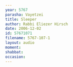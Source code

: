 ```yaml
---
year: 5767
parasha: Vayetzei
title: Sleeper
author: Rabbi Eliezer Hirsch
date: 2006-12-02
id: 57671071
filename: 5767-107-1
layout: audio
moment: 
shabbat: 
occasion: 
---
```


